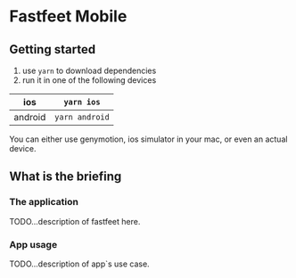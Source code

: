 # Fastfeet Mobile

## Getting started

1. use `yarn` to download dependencies
2. run it in one of the following devices

| ios     | `yarn ios`     |
| ------- | -------------- |
| android | `yarn android` |

You can either use genymotion, ios simulator in your mac, or even an actual device.

## What is the briefing

### The application

TODO...description of fastfeet here.

### App usage

TODO...description of app`s use case.
